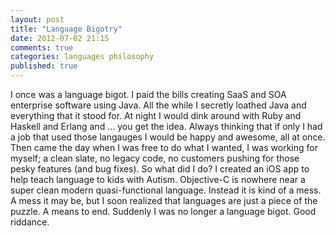 ```yaml
---
layout: post
title: "Language Bigotry"
date: 2012-07-02 21:15
comments: true
categories: languages philosophy
published: true
---
```

I once was a language bigot. I paid the bills creating SaaS and SOA enterprise software using Java. All the while I secretly loathed Java and everything that it stood for. At night I would dink around with Ruby and Haskell and Erlang and ... you get the idea. Always thinking that if only I had a job that used those langauges I would be happy and awesome, all at once. Then came the day when I was free to do what I wanted, I was working for myself; a clean slate, no legacy code, no customers pushing for those pesky features (and bug fixes). So what did I do? I created an iOS app to help teach language to kids with Autism. Objective-C is nowhere near a super clean modern quasi-functional language. Instead it is kind of a mess. A mess it may be, but I soon realized that languages are just a piece of the puzzle. A means to end. Suddenly I was no longer a language bigot. Good riddance.